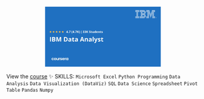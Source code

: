 <p align="center">
<img src="/IMG/ibm-data-analyst.jpeg" width=60% height=60%>

View the [course](https://www.coursera.org/professional-certificates/ibm-data-analyst)
✨ SKILLS: `Microsoft Excel` `Python Programming` `Data Analysis` `Data Visualization (DataViz)` `SQL` `Data Science` `Spreadsheet` `Pivot Table` `Pandas` `Numpy`


  
